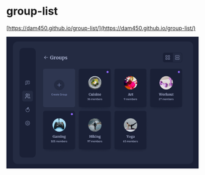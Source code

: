# group-list

[https://dam450.github.io/group-list/](https://dam450.github.io/group-list/)

[![preview](./.github/preview.png)](https://dam450.github.io/group-list/)
